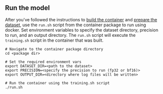 ## Run the model

After you've followed the instructions to [build the container](#build-the-container)
and [prepare the dataset](#datasets), use the `run.sh` script from the container package
to run <model name> <mode> using docker. Set environment variables to specify the dataset
directory, precision to run, and an output directory. The `run.sh` script will execute the
`training.sh` script in the container that was built.
```
# Navigate to the container package directory
cd <package dir>

# Set the required environment vars
export DATASET_DIR=<path to the dataset>
export PRECISION=<specify the precision to run (fp32 or bf16)>
export OUTPUT_DIR=<directory where log files will be written>

# Run the container using the training.sh script
./run.sh
```

